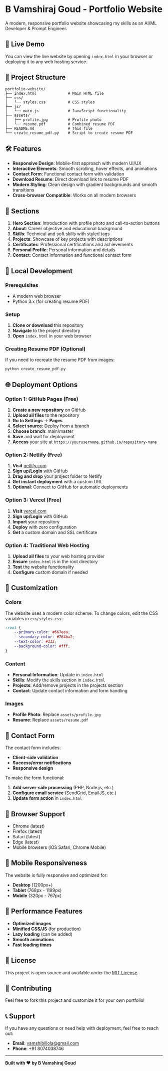 # B Vamshiraj Goud - Portfolio Website

A modern, responsive portfolio website showcasing my skills as an AI/ML Developer & Prompt Engineer.

## 🚀 Live Demo

You can view the live website by opening `index.html` in your browser or deploying it to any web hosting service.

## 📁 Project Structure

```
portfolio-website/
├── index.html              # Main HTML file
├── css/
│   └── styles.css          # CSS styles
├── js/
│   └── main.js             # JavaScript functionality
├── assets/
│   ├── profile.jpg         # Profile photo
│   └── resume.pdf          # Combined resume PDF
├── README.md               # This file
└── create_resume_pdf.py    # Script to create resume PDF
```

## 🛠️ Features

- **Responsive Design**: Mobile-first approach with modern UI/UX
- **Interactive Elements**: Smooth scrolling, hover effects, and animations
- **Contact Form**: Functional contact form with validation
- **Download Resume**: Direct download link to resume PDF
- **Modern Styling**: Clean design with gradient backgrounds and smooth transitions
- **Cross-browser Compatible**: Works on all modern browsers

## 📱 Sections

1. **Hero Section**: Introduction with profile photo and call-to-action buttons
2. **About**: Career objective and educational background
3. **Skills**: Technical and soft skills with styled tags
4. **Projects**: Showcase of key projects with descriptions
5. **Certificates**: Professional certifications and achievements
6. **Personal Profile**: Personal information and details
7. **Contact**: Contact information and functional contact form

## 🚀 Local Development

### Prerequisites
- A modern web browser
- Python 3.x (for creating resume PDF)

### Setup

1. **Clone or download** this repository
2. **Navigate** to the project directory
3. **Open** `index.html` in your web browser

### Creating Resume PDF (Optional)

If you need to recreate the resume PDF from images:

```bash
python create_resume_pdf.py
```

## 🌐 Deployment Options

### Option 1: GitHub Pages (Free)

1. **Create a new repository** on GitHub
2. **Upload all files** to the repository
3. **Go to Settings** → **Pages**
4. **Select source**: Deploy from a branch
5. **Choose branch**: main/master
6. **Save** and wait for deployment
7. **Access** your site at `https://yourusername.github.io/repository-name`

### Option 2: Netlify (Free)

1. **Visit** [netlify.com](https://netlify.com)
2. **Sign up/Login** with GitHub
3. **Drag and drop** your project folder to Netlify
4. **Get instant deployment** with a custom URL
5. **Optional**: Connect to GitHub for automatic deployments

### Option 3: Vercel (Free)

1. **Visit** [vercel.com](https://vercel.com)
2. **Sign up/Login** with GitHub
3. **Import** your repository
4. **Deploy** with zero configuration
5. **Get** a custom domain and SSL certificate

### Option 4: Traditional Web Hosting

1. **Upload all files** to your web hosting provider
2. **Ensure** `index.html` is in the root directory
3. **Test** the website functionality
4. **Configure** custom domain if needed

## 🎨 Customization

### Colors
The website uses a modern color scheme. To change colors, edit the CSS variables in `css/styles.css`:

```css
:root {
    --primary-color: #667eea;
    --secondary-color: #764ba2;
    --text-color: #333;
    --background-color: #fff;
}
```

### Content
- **Personal Information**: Update in `index.html`
- **Skills**: Modify the skills section in `index.html`
- **Projects**: Add/remove projects in the projects section
- **Contact**: Update contact information and form handling

### Images
- **Profile Photo**: Replace `assets/profile.jpg`
- **Resume**: Replace `assets/resume.pdf`

## 📧 Contact Form

The contact form includes:
- **Client-side validation**
- **Success/error notifications**
- **Responsive design**

To make the form functional:
1. **Add server-side processing** (PHP, Node.js, etc.)
2. **Configure email service** (SendGrid, EmailJS, etc.)
3. **Update form action** in `index.html`

## 🔧 Browser Support

- Chrome (latest)
- Firefox (latest)
- Safari (latest)
- Edge (latest)
- Mobile browsers (iOS Safari, Chrome Mobile)

## 📱 Mobile Responsiveness

The website is fully responsive and optimized for:
- **Desktop** (1200px+)
- **Tablet** (768px - 1199px)
- **Mobile** (320px - 767px)

## 🚀 Performance Features

- **Optimized images**
- **Minified CSS/JS** (for production)
- **Lazy loading** (can be added)
- **Smooth animations**
- **Fast loading times**

## 📄 License

This project is open source and available under the [MIT License](LICENSE).

## 🤝 Contributing

Feel free to fork this project and customize it for your own portfolio!

## 📞 Support

If you have any questions or need help with deployment, feel free to reach out:

- **Email**: vamshibillola@gmail.com
- **Phone**: +91 8074038746

---

**Built with ❤️ by B Vamshiraj Goud**

